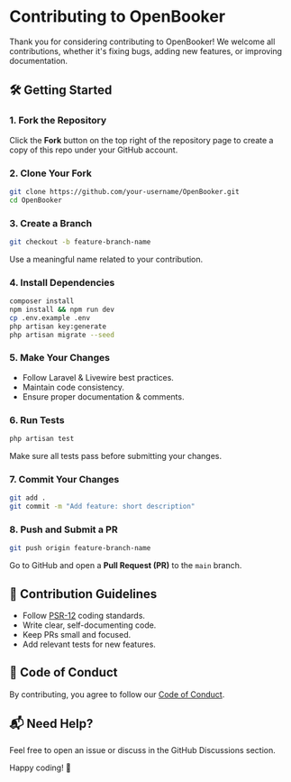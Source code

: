 # Contributing to OpenBooker

Thank you for considering contributing to OpenBooker! We welcome all contributions, whether it's fixing bugs, adding new features, or improving documentation.

## 🛠 Getting Started
### 1. Fork the Repository
Click the **Fork** button on the top right of the repository page to create a copy of this repo under your GitHub account.

### 2. Clone Your Fork
```sh
git clone https://github.com/your-username/OpenBooker.git
cd OpenBooker
```

### 3. Create a Branch
```sh
git checkout -b feature-branch-name
```
Use a meaningful name related to your contribution.

### 4. Install Dependencies
```sh
composer install
npm install && npm run dev
cp .env.example .env
php artisan key:generate
php artisan migrate --seed
```

### 5. Make Your Changes
- Follow Laravel & Livewire best practices.
- Maintain code consistency.
- Ensure proper documentation & comments.

### 6. Run Tests
```sh
php artisan test
```
Make sure all tests pass before submitting your changes.

### 7. Commit Your Changes
```sh
git add .
git commit -m "Add feature: short description"
```

### 8. Push and Submit a PR
```sh
git push origin feature-branch-name
```
Go to GitHub and open a **Pull Request (PR)** to the `main` branch.

## 📝 Contribution Guidelines
- Follow [PSR-12](https://www.php-fig.org/psr/psr-12/) coding standards.
- Write clear, self-documenting code.
- Keep PRs small and focused.
- Add relevant tests for new features.

## 🤝 Code of Conduct
By contributing, you agree to follow our [Code of Conduct](CODE_OF_CONDUCT.md).

## 📬 Need Help?
Feel free to open an issue or discuss in the GitHub Discussions section.

Happy coding! 🚀
